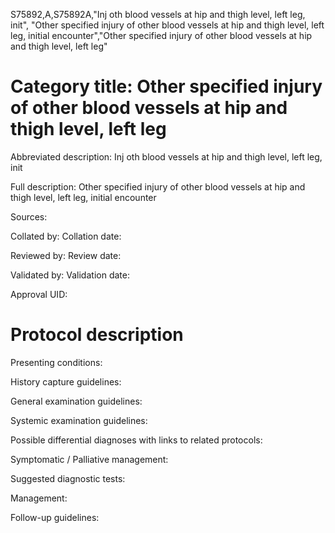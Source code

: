S75892,A,S75892A,"Inj oth blood vessels at hip and thigh level, left leg, init", "Other specified injury of other blood vessels at hip and thigh level, left leg, initial encounter","Other specified injury of other blood vessels at hip and thigh level, left leg"
# Category title: Other specified injury of other blood vessels at hip and thigh level, left leg

Abbreviated description: Inj oth blood vessels at hip and thigh level, left leg, init

Full description: Other specified injury of other blood vessels at hip and thigh level, left leg, initial encounter

Sources:

Collated by:
Collation date:

Reviewed by:
Review date:

Validated by:
Validation date:

Approval UID:

# Protocol description

Presenting conditions:

History capture guidelines:

General examination guidelines:

Systemic examination guidelines:

Possible differential diagnoses with links to related protocols:

Symptomatic / Palliative management:

Suggested diagnostic tests:

Management:

Follow-up guidelines:
